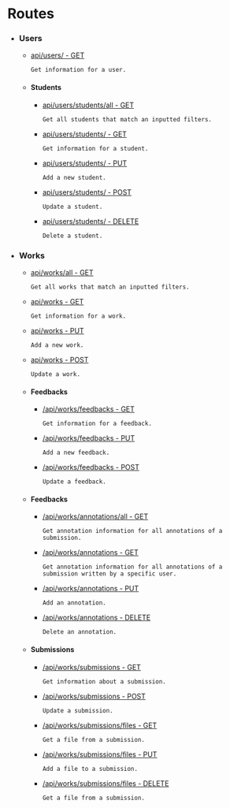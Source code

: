 Routes
===

* ### Users
    * [api/users/ - GET](users/users-get.md)

        `Get information for a user.`
    * #### Students
        * [api/users/students/all - GET](users/students/students-get-all.md)

            `Get all students that match an inputted filters.`
        * [api/users/students/ - GET](users/students/students-get.md)

            `Get information for a student.`
        * [api/users/students/ - PUT](users/students/students-put.md)

            `Add a new student.`
        * [api/users/students/ - POST](users/students/students-post.md)

            `Update a student.`
        * [api/users/students/ - DELETE](users/students/students-delete.md)

            `Delete a student.`   
* ### Works
    * [api/works/all - GET](works/works-get-all.md)

        `Get all works that match an inputted filters.`
    * [api/works - GET](works/works-get.md)

        `Get information for a work.`
    * [api/works - PUT](works/works-put.md)

        `Add a new work.`
    * [api/works - POST](works/works-post.md)

        `Update a work.`
    * #### Feedbacks
        * [/api/works/feedbacks - GET](works/feedbacks/feedbacks-get.md)

            `Get information for a feedback.`
        * [/api/works/feedbacks - PUT](works/feedbacks/feedbacks-put.md)

            `Add a new feedback.`
        * [/api/works/feedbacks - POST](works/feedbacks/feedbacks-post.md)

            `Update a feedback.`
    * #### Feedbacks
        * [/api/works/annotations/all - GET](works/annotations/annotations-all-get.md)
        
            `Get annotation information for all annotations of a submission.`
        * [/api/works/annotations - GET](works/annotations/annotations-get.md)

            `Get annotation information for all annotations of a submission written by a specific user.`
        * [/api/works/annotations - PUT](works/annotations/annotations-put.md)

            `Add an annotation.`
        * [/api/works/annotations - DELETE](works/annotations/annotations-delete.md)

            `Delete an annotation.`
    * #### Submissions
        * [/api/works/submissions - GET](works/submissions/submissions-get.md)
        
            `Get information about a submission.`
        * [/api/works/submissions - POST](works/submissions/submissions-post.md)

            `Update a submission.`
        * [/api/works/submissions/files - GET](works/submissions/submissions-files-get.md)

            `Get a file from a submission.`
        * [/api/works/submissions/files - PUT](works/submissions/submissions-files-put.md)

            `Add a file to a submission.`
        * [/api/works/submissions/files - DELETE](works/submissions/submissions-files-delete.md)

            `Get a file from a submission.`

